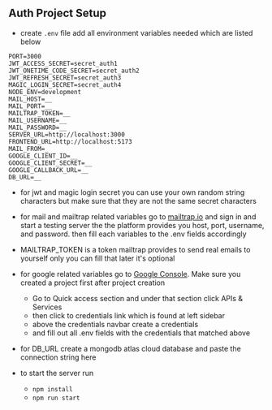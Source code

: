 ## Auth Project Setup

- create `.env` file add all environment variables needed which are listed below 

```
PORT=3000
JWT_ACCESS_SECRET=secret_auth1
JWT_ONETIME_CODE_SECRET=secret_auth2
JWT_REFRESH_SECRET=secret_auth3
MAGIC_LOGIN_SECRET=secret_auth4
NODE_ENV=development
MAIL_HOST=__
MAIL_PORT=__
MAILTRAP_TOKEN=__
MAIL_USERNAME=__
MAIL_PASSWORD=__
SERVER_URL=http://localhost:3000
FRONTEND_URL=http://localhost:5173
MAIL_FROM=_
GOOGLE_CLIENT_ID=__
GOOGLE_CLIENT_SECRET=__
GOOGLE_CALLBACK_URL=__
DB_URL=__
```

- for jwt and magic login secret you can use your own random string characters but make sure that they are not the same secret characters

- for mail and mailtrap related variables go to [mailtrap.io](https://mailtrap.io) and sign in and start a testing server the the platform provides you host, port, username, and password. then fill each variables to the .env fields accordingly

- MAILTRAP_TOKEN is a token mailtrap provides to send real emails to yourself only you can fill that later it's optional

- for google related variables go to [Google Console](https://console.cloud.google.com). Make sure you created a project first after project creation
    - Go to Quick access section and under that section click APIs & Services
    - then click to credentials link which is found at left sidebar 
    - above the credentials navbar create a credentials 
    - and fill out all .env fields with the credentials that matched above

- for DB_URL create a mongodb atlas cloud database and paste the connection string here

- to start the server run 
    - `npm install` 
    - `npm run start`
